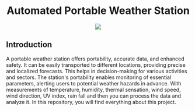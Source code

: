 <h1 align = "center">Automated Portable Weather Station</h1>

<p align="center">
  <img src="https://github.com/user-attachments/assets/dd0bddf5-7d65-4545-a3c4-764b90bc3982" />
</p>

## Introduction

A portable weather station offers portability, accurate data, and enhanced safety. It can be easily transported to different locations, providing precise and localized forecasts. This helps in decision-making for various activities and sectors. The station's portability enables monitoring of essential parameters, alerting users to potential weather hazards in advance. With measurements of temperature, humidity, thermal sensation, wind speed, wind direction, UV index, rain fall and then you can process the data and analyze it. In this repository, you will find everything about this project.

